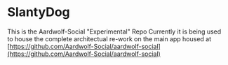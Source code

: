 # SlantyDog
This is the Aardwolf-Social "Experimental" Repo
Currently it is being used to house the complete architectual re-work on the main app housed at [https://github.com/Aardwolf-Social/aardwolf-social](https://github.com/Aardwolf-Social/aardwolf-social)
